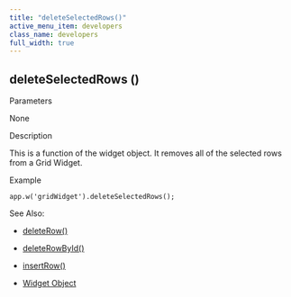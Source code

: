 ```yaml
---
title: "deleteSelectedRows()"
active_menu_item: developers
class_name: developers
full_width: true
---
```



## deleteSelectedRows ()

Parameters

None

Description

This is a function of the widget object. It removes all of the selected rows from a Grid Widget.

Example

    app.w('gridWidget').deleteSelectedRows();
   

See Also:

 - [deleteRow()](deleterow)

 - [deleteRowById()](deleterowbyid)

 - [insertRow()](insertrow)

 - [Widget Object](../../objects-titbits/widget-object)

